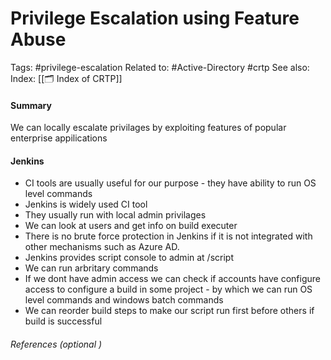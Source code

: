 # Privilege Escalation using Feature Abuse
Tags: #privilege-escalation 
Related to:  #Active-Directory #crtp 
See also: 
Index: [[🗂️ Index of CRTP]] 

#### Summary
We can locally escalate privilages by exploiting features of popular enterprise appilications

#### Jenkins
- CI tools are usually useful for our purpose - they have ability to run OS level commands 
- Jenkins is widely used CI tool
- They usually run with local admin privilages
- We can look at users and get info on build executer
- There is no brute force protection in Jenkins if it is not integrated with other mechanisms such as Azure AD.
- Jenkins provides script console to admin at /script
- We can run arbritary commands
- If we dont have admin access we can check if accounts have configure access to configure a build in some project - by which we can run OS level commands and windows batch commands
- We can reorder build steps to make our script run first before others if build is successful

###### References  (optional )